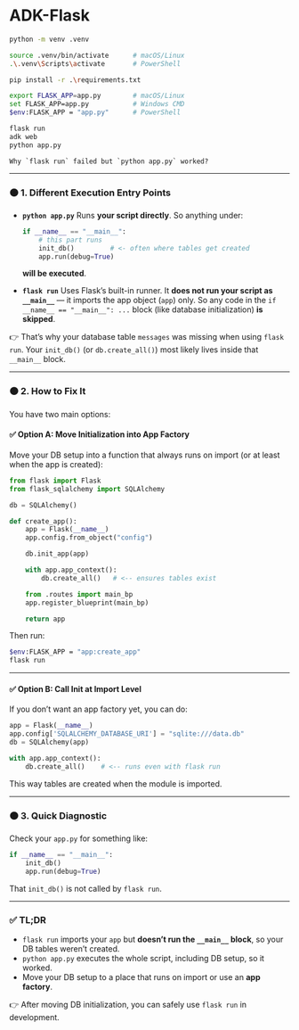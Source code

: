 # ADK-Flask

```bash
python -m venv .venv

source .venv/bin/activate      # macOS/Linux
.\.venv\Scripts\activate       # PowerShell

pip install -r .\requirements.txt

export FLASK_APP=app.py        # macOS/Linux
set FLASK_APP=app.py           # Windows CMD
$env:FLASK_APP = "app.py"      # PowerShell

flask run
adk web
python app.py
```

    Why `flask run` failed but `python app.py` worked?

---

### 🟠 1. Different Execution Entry Points

* **`python app.py`**
  Runs **your script directly**.
  So anything under:

  ```python
  if __name__ == "__main__":
      # this part runs
      init_db()         # <- often where tables get created
      app.run(debug=True)
  ```

  **will be executed**.

* **`flask run`**
  Uses Flask’s built-in runner.
  It **does not run your script as `__main__`** — it imports the app object (`app`) only.
  So any code in the `if __name__ == "__main__": ...` block (like database initialization) **is skipped**.

👉 That’s why your database table `messages` was missing when using `flask run`.
Your `init_db()` (or `db.create_all()`) most likely lives inside that `__main__` block.

---

### 🟠 2. How to Fix It

You have two main options:

#### ✅ Option A: Move Initialization into App Factory

Move your DB setup into a function that always runs on import (or at least when the app is created):

```python
from flask import Flask
from flask_sqlalchemy import SQLAlchemy

db = SQLAlchemy()

def create_app():
    app = Flask(__name__)
    app.config.from_object("config")

    db.init_app(app)

    with app.app_context():
        db.create_all()   # <-- ensures tables exist

    from .routes import main_bp
    app.register_blueprint(main_bp)

    return app
```

Then run:

```bash
$env:FLASK_APP = "app:create_app"
flask run
```

---

#### ✅ Option B: Call Init at Import Level

If you don’t want an app factory yet, you can do:

```python
app = Flask(__name__)
app.config['SQLALCHEMY_DATABASE_URI'] = "sqlite:///data.db"
db = SQLAlchemy(app)

with app.app_context():
    db.create_all()    # <-- runs even with flask run
```

This way tables are created when the module is imported.

---

### 🟠 3. Quick Diagnostic

Check your `app.py` for something like:

```python
if __name__ == "__main__":
    init_db()
    app.run(debug=True)
```

That `init_db()` is not called by `flask run`.

---

### ✅ TL;DR

* `flask run` imports your `app` but **doesn’t run the `__main__` block**, so your DB tables weren’t created.
* `python app.py` executes the whole script, including DB setup, so it worked.
* Move your DB setup to a place that runs on import or use an **app factory**.

👉 After moving DB initialization, you can safely use `flask run` in development.
